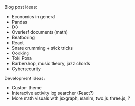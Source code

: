 Blog post ideas:
* Economics in general
* Pandas
* D3
* Overleaf documents (math)
* Beatboxing
* React
* Snare drumming + stick tricks
* Cooking
* Toki Pona
* Barbershop, music theory, jazz chords
* Cybersecurity

Development ideas:
* Custom theme
* Interactive activity log searcher (React?)
* More math visuals with jsxgraph, manim, two.js, three.js, ?
